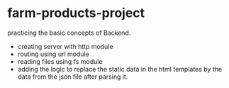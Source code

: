 # farm-products-project
practicing the basic concepts of Backend.  

- creating server with http module
- routing using url module
- reading files using fs module
- adding the logic to replace the static data in the html templates by the data from the json file after parsing it.
